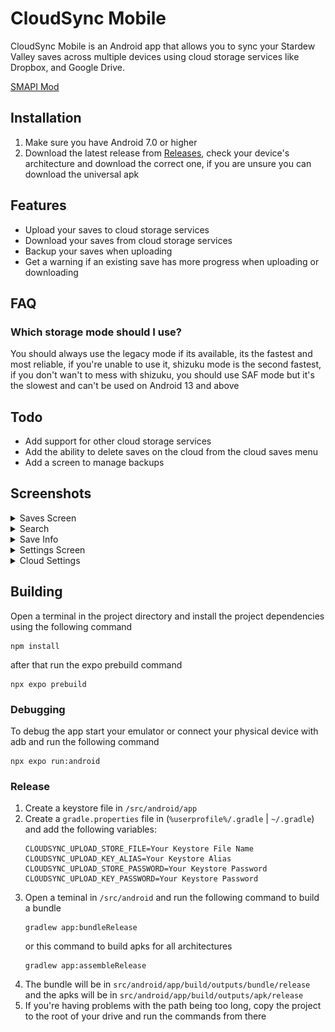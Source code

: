 # CloudSync Mobile
CloudSync Mobile is an Android app that allows you to sync your Stardew Valley saves across multiple devices using cloud storage services like Dropbox, and Google Drive.

[SMAPI Mod](https://github.com/FawazTakahji/CloudSync)

## Installation
1. Make sure you have Android 7.0 or higher
2. Download the latest release from [Releases](https://github.com/FawazTakahji/CloudSync-Mobile/releases), check your device's architecture and download the correct one, if you are unsure you can download the universal apk

## Features
- Upload your saves to cloud storage services
- Download your saves from cloud storage services
- Backup your saves when uploading
- Get a warning if an existing save has more progress when uploading or downloading

## FAQ
### Which storage mode should I use?
You should always use the legacy mode if its available, its the fastest and most reliable, if you're unable to use it, shizuku mode is the second fastest, if you don't wan't to mess with shizuku, you should use SAF mode but it's the slowest and can't be used on Android 13 and above

## Todo
- Add support for other cloud storage services
- Add the ability to delete saves on the cloud from the cloud saves menu
- Add a screen to manage backups

## Screenshots
<details>
  <summary>Saves Screen</summary>

  ![Saves Screen](assets/screenshots/Saves.png)
</details>
<details>
  <summary>Search</summary>

  ![Search](assets/screenshots/Search.png)
</details>
<details>
  <summary>Save Info</summary>

  ![Save Info](assets/screenshots/SaveInfo.png)
</details>
<details>
  <summary>Settings Screen</summary>

  ![Settings Screen](assets/screenshots/Settings.png)
</details>
<details>
  <summary>Cloud Settings</summary>

  ![Cloud Settings](assets/screenshots/CloudSettings.png)
</details>

## Building
Open a terminal in the project directory and install the project dependencies using the following command
```
npm install
```
after that run the expo prebuild command
```
npx expo prebuild
```

### Debugging
To debug the app start your emulator or connect your physical device with adb and run the following command
```
npx expo run:android
```

### Release
1. Create a keystore file in `/src/android/app`
2. Create a `gradle.properties` file in (`%userprofile%/.gradle` | `~/.gradle`) and add the following variables:
   ```
   CLOUDSYNC_UPLOAD_STORE_FILE=Your Keystore File Name
   CLOUDSYNC_UPLOAD_KEY_ALIAS=Your Keystore Alias
   CLOUDSYNC_UPLOAD_STORE_PASSWORD=Your Keystore Password
   CLOUDSYNC_UPLOAD_KEY_PASSWORD=Your Keystore Password
   ```
3. Open a teminal in `/src/android` and run the following command to build a bundle
   ```
   gradlew app:bundleRelease
   ```
   or this command to build apks for all architectures
   ```
   gradlew app:assembleRelease
   ```
4. The bundle will be in `src/android/app/build/outputs/bundle/release` and the apks will be in `src/android/app/build/outputs/apk/release`
5. If you're having problems with the path being too long, copy the project to the root of your drive and run the commands from there